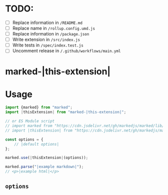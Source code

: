 <!-- The character `|` around a string denotes a place in this markdown file that needs to be changed for each extension. -->
<!-- You may also delete any comments you don't need anymore. -->

# TODO:

- [ ] Replace information in `/README.md`
- [ ] Replace name in `/rollup.config.umd.js`
- [ ] Replace information in `/package.json`
- [ ] Write extension in `/src/index.js`
- [ ] Write tests in `/spec/index.test.js`
- [ ] Uncomment release in `/.github/workflows/main.yml`

<!-- Delete this line and above -->

# marked-|this-extension|
<!-- Description -->

# Usage
<!-- Show most examples of how to use this extension -->

```js
import {marked} from "marked";
import |thisExtension| from "marked-|this-extension|";

// or ES Module script
// import marked from "https://cdn.jsdelivr.net/gh/markedjs/marked/lib/marked.esm.js";
// import |thisExtension| from "https://cdn.jsdelivr.net/gh/markedjs/marked-|this-extension|/lib/index.mjs";

const options = {
	// |default options|
};

marked.use(|thisExtension|(options));

marked.parse("|example markdown|");
// <p>|example html|</p>
```

## `options`

<!-- If there are no options you can delete this section -->
